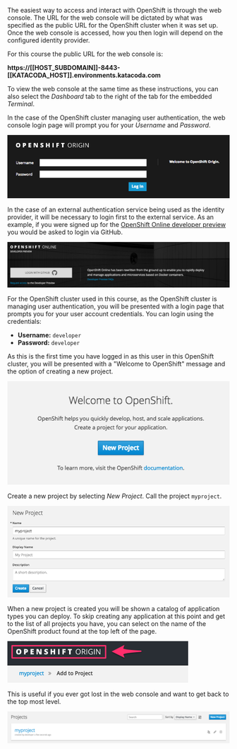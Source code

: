 The easiest way to access and interact with OpenShift is through the web console. The URL for the web console will be dictated by what was specified as the public URL for the OpenShift cluster when it was set up. Once the web console is accessed, how you then login will depend on the configured identity provider.

For this course the public URL for the web console is:

**https://[[HOST_SUBDOMAIN]]-8443-[[KATACODA_HOST]].environments.katacoda.com**

To view the web console at the same time as these instructions, you can also select the _Dashboard_ tab to the right of the tab for the embedded _Terminal_.

In the case of the OpenShift cluster managing user authentication, the web console login page will prompt you for your _Username_ and _Password_.

![Web Console Login](../../assets/intro-openshift/cluster-access/01-web-console-login.png)

In the case of an external authentication service being used as the identity provider, it will be necessary to login first to the external service. As an example, if you were signed up for the [OpenShift Online developer preview](https://www.openshift.com/devpreview/) you would be asked to login via GitHub.

![External Login](../../assets/intro-openshift/cluster-access/01-external-identity-provider.png)

For the OpenShift cluster used in this course, as the OpenShift cluster is managing user authentication, you will be presented with a login page that prompts you for your user account credentials. You can login using the credentials:

* **Username:** ``developer``
* **Password:** ``developer``

As this is the first time you have logged in as this user in this OpenShift cluster, you will be presented with a "Welcome to OpenShift" message and the option of creating a new project.

![Web Console Welcome](../../assets/intro-openshift/cluster-access/01-web-console-welcome.png)

Create a new project by selecting _New Project_. Call the project ``myproject``.

![Create New Project](../../assets/intro-openshift/cluster-access/01-create-new-project.png)

When a new project is created you will be shown a catalog of application types you can deploy. To skip creating any application at this point and get to the list of all projects you have, you can select on the name of the OpenShift product found at the top left of the page.

![Shortcut to Projects](../../assets/intro-openshift/cluster-access/01-shortcut-to-projects.png)

This is useful if you ever got lost in the web console and want to get back to the top most level.

![List of Projects](../../assets/intro-openshift/cluster-access/01-list-of-projects.png)

